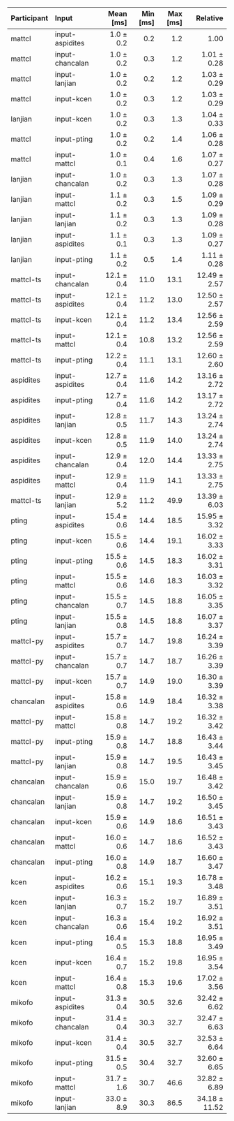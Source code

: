 | Participant | Input | Mean [ms] | Min [ms] | Max [ms] | Relative |
|:---|:---|---:|---:|---:|---:|
| mattcl | input-aspidites | 1.0 ± 0.2 | 0.2 | 1.2 | 1.00 |
| mattcl | input-chancalan | 1.0 ± 0.2 | 0.3 | 1.2 | 1.01 ± 0.28 |
| mattcl | input-lanjian | 1.0 ± 0.2 | 0.2 | 1.2 | 1.03 ± 0.29 |
| mattcl | input-kcen | 1.0 ± 0.2 | 0.3 | 1.2 | 1.03 ± 0.29 |
| lanjian | input-kcen | 1.0 ± 0.2 | 0.3 | 1.3 | 1.04 ± 0.33 |
| mattcl | input-pting | 1.0 ± 0.2 | 0.2 | 1.4 | 1.06 ± 0.28 |
| mattcl | input-mattcl | 1.0 ± 0.1 | 0.4 | 1.6 | 1.07 ± 0.27 |
| lanjian | input-chancalan | 1.0 ± 0.2 | 0.3 | 1.3 | 1.07 ± 0.28 |
| lanjian | input-mattcl | 1.1 ± 0.2 | 0.3 | 1.5 | 1.09 ± 0.29 |
| lanjian | input-lanjian | 1.1 ± 0.2 | 0.3 | 1.3 | 1.09 ± 0.28 |
| lanjian | input-aspidites | 1.1 ± 0.1 | 0.3 | 1.3 | 1.09 ± 0.27 |
| lanjian | input-pting | 1.1 ± 0.2 | 0.5 | 1.4 | 1.11 ± 0.28 |
| mattcl-ts | input-chancalan | 12.1 ± 0.4 | 11.0 | 13.1 | 12.49 ± 2.57 |
| mattcl-ts | input-aspidites | 12.1 ± 0.4 | 11.2 | 13.0 | 12.50 ± 2.57 |
| mattcl-ts | input-kcen | 12.1 ± 0.4 | 11.2 | 13.4 | 12.56 ± 2.59 |
| mattcl-ts | input-mattcl | 12.1 ± 0.4 | 10.8 | 13.2 | 12.56 ± 2.59 |
| mattcl-ts | input-pting | 12.2 ± 0.4 | 11.1 | 13.1 | 12.60 ± 2.60 |
| aspidites | input-aspidites | 12.7 ± 0.4 | 11.6 | 14.2 | 13.16 ± 2.72 |
| aspidites | input-pting | 12.7 ± 0.4 | 11.6 | 14.2 | 13.17 ± 2.72 |
| aspidites | input-lanjian | 12.8 ± 0.5 | 11.7 | 14.3 | 13.24 ± 2.74 |
| aspidites | input-kcen | 12.8 ± 0.5 | 11.9 | 14.0 | 13.24 ± 2.74 |
| aspidites | input-chancalan | 12.9 ± 0.4 | 12.0 | 14.4 | 13.33 ± 2.75 |
| aspidites | input-mattcl | 12.9 ± 0.4 | 11.9 | 14.1 | 13.33 ± 2.75 |
| mattcl-ts | input-lanjian | 12.9 ± 5.2 | 11.2 | 49.9 | 13.39 ± 6.03 |
| pting | input-aspidites | 15.4 ± 0.6 | 14.4 | 18.5 | 15.95 ± 3.32 |
| pting | input-kcen | 15.5 ± 0.6 | 14.4 | 19.1 | 16.02 ± 3.33 |
| pting | input-pting | 15.5 ± 0.6 | 14.5 | 18.3 | 16.02 ± 3.31 |
| pting | input-mattcl | 15.5 ± 0.6 | 14.6 | 18.3 | 16.03 ± 3.32 |
| pting | input-chancalan | 15.5 ± 0.7 | 14.5 | 18.8 | 16.05 ± 3.35 |
| pting | input-lanjian | 15.5 ± 0.8 | 14.5 | 18.8 | 16.07 ± 3.37 |
| mattcl-py | input-aspidites | 15.7 ± 0.7 | 14.7 | 19.8 | 16.24 ± 3.39 |
| mattcl-py | input-chancalan | 15.7 ± 0.7 | 14.7 | 18.7 | 16.26 ± 3.39 |
| mattcl-py | input-kcen | 15.7 ± 0.7 | 14.9 | 19.0 | 16.30 ± 3.39 |
| chancalan | input-aspidites | 15.8 ± 0.6 | 14.9 | 18.4 | 16.32 ± 3.38 |
| mattcl-py | input-mattcl | 15.8 ± 0.8 | 14.7 | 19.2 | 16.32 ± 3.42 |
| mattcl-py | input-pting | 15.9 ± 0.8 | 14.7 | 18.8 | 16.43 ± 3.44 |
| mattcl-py | input-lanjian | 15.9 ± 0.8 | 14.7 | 19.5 | 16.43 ± 3.45 |
| chancalan | input-chancalan | 15.9 ± 0.6 | 15.0 | 19.7 | 16.48 ± 3.42 |
| chancalan | input-lanjian | 15.9 ± 0.8 | 14.7 | 19.2 | 16.50 ± 3.45 |
| chancalan | input-kcen | 15.9 ± 0.6 | 14.9 | 18.6 | 16.51 ± 3.43 |
| chancalan | input-mattcl | 16.0 ± 0.6 | 14.7 | 18.6 | 16.52 ± 3.43 |
| chancalan | input-pting | 16.0 ± 0.8 | 14.9 | 18.7 | 16.60 ± 3.47 |
| kcen | input-aspidites | 16.2 ± 0.6 | 15.1 | 19.3 | 16.78 ± 3.48 |
| kcen | input-lanjian | 16.3 ± 0.7 | 15.2 | 19.7 | 16.89 ± 3.51 |
| kcen | input-chancalan | 16.3 ± 0.6 | 15.4 | 19.2 | 16.92 ± 3.51 |
| kcen | input-pting | 16.4 ± 0.5 | 15.3 | 18.8 | 16.95 ± 3.49 |
| kcen | input-kcen | 16.4 ± 0.7 | 15.2 | 19.8 | 16.95 ± 3.54 |
| kcen | input-mattcl | 16.4 ± 0.8 | 15.3 | 19.6 | 17.02 ± 3.56 |
| mikofo | input-aspidites | 31.3 ± 0.4 | 30.5 | 32.6 | 32.42 ± 6.62 |
| mikofo | input-chancalan | 31.4 ± 0.4 | 30.3 | 32.7 | 32.47 ± 6.63 |
| mikofo | input-kcen | 31.4 ± 0.4 | 30.5 | 32.7 | 32.53 ± 6.64 |
| mikofo | input-pting | 31.5 ± 0.5 | 30.4 | 32.7 | 32.60 ± 6.65 |
| mikofo | input-mattcl | 31.7 ± 1.6 | 30.7 | 46.6 | 32.82 ± 6.89 |
| mikofo | input-lanjian | 33.0 ± 8.9 | 30.3 | 86.5 | 34.18 ± 11.52 |
